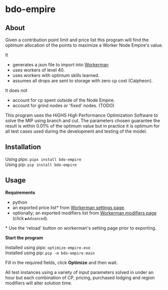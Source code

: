 # bdo-empire

## About

Given a contribution point limit and price list this program will find the
optimum allocation of the points to maximize a Worker Node Empire's value.

It
  - generates a json file to import into [Workerman][workerman]
  - uses workers of level 40.
  - uses workers with optimum skills learned.
  - assumes all drops are sent to storage with zero cp cost (Calpheon).

It does not
  - account for cp spent outside of the Node Empire.
  - account for grind nodes or 'fixed' nodes. (TODO)

This program uses the HiGHS High Performance Optimization Software to solve
the MIP using branch and cut. The parameters chosen guarantee the result is
within 0.01% of the optimum value but in practice it is optimum for all test
cases used during the development and testing of the model.

## Installation

Using pipx: `pipx install bdo-empire`  
Using pip: `pip install bdo-empire`

## Usage

**Requirements**
  - python
  - an exported price list* from [Workerman settings page][settings].
  - optionally; an exported modifiers list from [Workerman modifiers page][modifiers]
    (click `▶Advanced`).

\* Use the 'reload' button on workerman's setting page prior to exporting.

**Start the program**

Installed using pipx: `optimize-empire.exe`  
Installed using pip: `pip -m bdo-empire.main`


Fill in the required fields, click **Optimize** and then wait.

All test instances using a variety of input parameters solved in under an hour
but each combination of CP, pricing, purchased lodging and region modifiers
will alter solution time.


[workerman]:https://shrddr.github.io/workerman
[settings]:https://shrddr.github.io/workerman/settings
[modifiers]:https://shrddr.github.io/workerman/modifiers
[release]:https://github.com/thell/bdo-empire/releases/latest